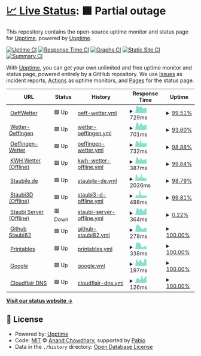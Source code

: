 # [📈 Live Status](https://staubi82.github.io/Upptime): <!--live status--> **🟧 Partial outage**

This repository contains the open-source uptime monitor and status page for [Upptime](https://upptime.js.org), powered by [Upptime](https://github.com/upptime/upptime).

[![Uptime CI](https://github.com/staubi82/Upptime/workflows/Uptime%20CI/badge.svg)](https://github.com/staubi82/Upptime/actions?query=workflow%3A%22Uptime+CI%22)
[![Response Time CI](https://github.com/staubi82/Upptime/workflows/Response%20Time%20CI/badge.svg)](https://github.com/staubi82/Upptime/actions?query=workflow%3A%22Response+Time+CI%22)
[![Graphs CI](https://github.com/staubi82/Upptime/workflows/Graphs%20CI/badge.svg)](https://github.com/staubi82/Upptime/actions?query=workflow%3A%22Graphs+CI%22)
[![Static Site CI](https://github.com/staubi82/Upptime/workflows/Static%20Site%20CI/badge.svg)](https://github.com/staubi82/Upptime/actions?query=workflow%3A%22Static+Site+CI%22)
[![Summary CI](https://github.com/staubi82/Upptime/workflows/Summary%20CI/badge.svg)](https://github.com/staubi82/Upptime/actions?query=workflow%3A%22Summary+CI%22)

With [Upptime](https://upptime.js.org), you can get your own unlimited and free uptime monitor and status page, powered entirely by a GitHub repository. We use [Issues](https://github.com/upptime/upptime/issues) as incident reports, [Actions](https://github.com/staubi82/Upptime/actions) as uptime monitors, and [Pages](https://demo.upptime.js.org) for the status page.

<!--start: status pages-->
<!-- This summary is generated by Upptime (https://github.com/upptime/upptime) -->
<!-- Do not edit this manually, your changes will be overwritten -->
<!-- prettier-ignore -->
| URL | Status | History | Response Time | Uptime |
| --- | ------ | ------- | ------------- | ------ |
| <img alt="" src="https://icons.duckduckgo.com/ip3/oeffwetter.de.ico" height="13"> [OeffWetter](https://Oeffwetter.de) | 🟩 Up | [oeff-wetter.yml](https://github.com/staubi82/Upptime/commits/HEAD/history/oeff-wetter.yml) | <details><summary><img alt="Response time graph" src="./graphs/oeff-wetter/response-time-week.png" height="20"> 729ms</summary><br><a href="https://staubi82.github.io/history/oeff-wetter"><img alt="Response time 929" src="https://img.shields.io/endpoint?url=https%3A%2F%2Fraw.githubusercontent.com%2Fstaubi82%2FUpptime%2FHEAD%2Fapi%2Foeff-wetter%2Fresponse-time.json"></a><br><a href="https://staubi82.github.io/history/oeff-wetter"><img alt="24-hour response time 547" src="https://img.shields.io/endpoint?url=https%3A%2F%2Fraw.githubusercontent.com%2Fstaubi82%2FUpptime%2FHEAD%2Fapi%2Foeff-wetter%2Fresponse-time-day.json"></a><br><a href="https://staubi82.github.io/history/oeff-wetter"><img alt="7-day response time 729" src="https://img.shields.io/endpoint?url=https%3A%2F%2Fraw.githubusercontent.com%2Fstaubi82%2FUpptime%2FHEAD%2Fapi%2Foeff-wetter%2Fresponse-time-week.json"></a><br><a href="https://staubi82.github.io/history/oeff-wetter"><img alt="30-day response time 929" src="https://img.shields.io/endpoint?url=https%3A%2F%2Fraw.githubusercontent.com%2Fstaubi82%2FUpptime%2FHEAD%2Fapi%2Foeff-wetter%2Fresponse-time-month.json"></a><br><a href="https://staubi82.github.io/history/oeff-wetter"><img alt="1-year response time 929" src="https://img.shields.io/endpoint?url=https%3A%2F%2Fraw.githubusercontent.com%2Fstaubi82%2FUpptime%2FHEAD%2Fapi%2Foeff-wetter%2Fresponse-time-year.json"></a></details> | <details><summary><a href="https://staubi82.github.io/history/oeff-wetter">99.51%</a></summary><a href="https://staubi82.github.io/history/oeff-wetter"><img alt="All-time uptime 99.68%" src="https://img.shields.io/endpoint?url=https%3A%2F%2Fraw.githubusercontent.com%2Fstaubi82%2FUpptime%2FHEAD%2Fapi%2Foeff-wetter%2Fuptime.json"></a><br><a href="https://staubi82.github.io/history/oeff-wetter"><img alt="24-hour uptime 100.00%" src="https://img.shields.io/endpoint?url=https%3A%2F%2Fraw.githubusercontent.com%2Fstaubi82%2FUpptime%2FHEAD%2Fapi%2Foeff-wetter%2Fuptime-day.json"></a><br><a href="https://staubi82.github.io/history/oeff-wetter"><img alt="7-day uptime 99.51%" src="https://img.shields.io/endpoint?url=https%3A%2F%2Fraw.githubusercontent.com%2Fstaubi82%2FUpptime%2FHEAD%2Fapi%2Foeff-wetter%2Fuptime-week.json"></a><br><a href="https://staubi82.github.io/history/oeff-wetter"><img alt="30-day uptime 99.68%" src="https://img.shields.io/endpoint?url=https%3A%2F%2Fraw.githubusercontent.com%2Fstaubi82%2FUpptime%2FHEAD%2Fapi%2Foeff-wetter%2Fuptime-month.json"></a><br><a href="https://staubi82.github.io/history/oeff-wetter"><img alt="1-year uptime 99.68%" src="https://img.shields.io/endpoint?url=https%3A%2F%2Fraw.githubusercontent.com%2Fstaubi82%2FUpptime%2FHEAD%2Fapi%2Foeff-wetter%2Fuptime-year.json"></a></details>
| <img alt="" src="https://icons.duckduckgo.com/ip3/wetter-oeffingen.de.ico" height="13"> [Wetter-Oeffingen](https://wetter-oeffingen.de) | 🟩 Up | [wetter-oeffingen.yml](https://github.com/staubi82/Upptime/commits/HEAD/history/wetter-oeffingen.yml) | <details><summary><img alt="Response time graph" src="./graphs/wetter-oeffingen/response-time-week.png" height="20"> 701ms</summary><br><a href="https://staubi82.github.io/history/wetter-oeffingen"><img alt="Response time 828" src="https://img.shields.io/endpoint?url=https%3A%2F%2Fraw.githubusercontent.com%2Fstaubi82%2FUpptime%2FHEAD%2Fapi%2Fwetter-oeffingen%2Fresponse-time.json"></a><br><a href="https://staubi82.github.io/history/wetter-oeffingen"><img alt="24-hour response time 590" src="https://img.shields.io/endpoint?url=https%3A%2F%2Fraw.githubusercontent.com%2Fstaubi82%2FUpptime%2FHEAD%2Fapi%2Fwetter-oeffingen%2Fresponse-time-day.json"></a><br><a href="https://staubi82.github.io/history/wetter-oeffingen"><img alt="7-day response time 701" src="https://img.shields.io/endpoint?url=https%3A%2F%2Fraw.githubusercontent.com%2Fstaubi82%2FUpptime%2FHEAD%2Fapi%2Fwetter-oeffingen%2Fresponse-time-week.json"></a><br><a href="https://staubi82.github.io/history/wetter-oeffingen"><img alt="30-day response time 828" src="https://img.shields.io/endpoint?url=https%3A%2F%2Fraw.githubusercontent.com%2Fstaubi82%2FUpptime%2FHEAD%2Fapi%2Fwetter-oeffingen%2Fresponse-time-month.json"></a><br><a href="https://staubi82.github.io/history/wetter-oeffingen"><img alt="1-year response time 828" src="https://img.shields.io/endpoint?url=https%3A%2F%2Fraw.githubusercontent.com%2Fstaubi82%2FUpptime%2FHEAD%2Fapi%2Fwetter-oeffingen%2Fresponse-time-year.json"></a></details> | <details><summary><a href="https://staubi82.github.io/history/wetter-oeffingen">93.60%</a></summary><a href="https://staubi82.github.io/history/wetter-oeffingen"><img alt="All-time uptime 95.77%" src="https://img.shields.io/endpoint?url=https%3A%2F%2Fraw.githubusercontent.com%2Fstaubi82%2FUpptime%2FHEAD%2Fapi%2Fwetter-oeffingen%2Fuptime.json"></a><br><a href="https://staubi82.github.io/history/wetter-oeffingen"><img alt="24-hour uptime 100.00%" src="https://img.shields.io/endpoint?url=https%3A%2F%2Fraw.githubusercontent.com%2Fstaubi82%2FUpptime%2FHEAD%2Fapi%2Fwetter-oeffingen%2Fuptime-day.json"></a><br><a href="https://staubi82.github.io/history/wetter-oeffingen"><img alt="7-day uptime 93.60%" src="https://img.shields.io/endpoint?url=https%3A%2F%2Fraw.githubusercontent.com%2Fstaubi82%2FUpptime%2FHEAD%2Fapi%2Fwetter-oeffingen%2Fuptime-week.json"></a><br><a href="https://staubi82.github.io/history/wetter-oeffingen"><img alt="30-day uptime 95.77%" src="https://img.shields.io/endpoint?url=https%3A%2F%2Fraw.githubusercontent.com%2Fstaubi82%2FUpptime%2FHEAD%2Fapi%2Fwetter-oeffingen%2Fuptime-month.json"></a><br><a href="https://staubi82.github.io/history/wetter-oeffingen"><img alt="1-year uptime 95.77%" src="https://img.shields.io/endpoint?url=https%3A%2F%2Fraw.githubusercontent.com%2Fstaubi82%2FUpptime%2FHEAD%2Fapi%2Fwetter-oeffingen%2Fuptime-year.json"></a></details>
| <img alt="" src="https://icons.duckduckgo.com/ip3/oeffingen-wetter.de.ico" height="13"> [Oeffingen-Wetter](https://oeffingen-wetter.de) | 🟩 Up | [oeffingen-wetter.yml](https://github.com/staubi82/Upptime/commits/HEAD/history/oeffingen-wetter.yml) | <details><summary><img alt="Response time graph" src="./graphs/oeffingen-wetter/response-time-week.png" height="20"> 732ms</summary><br><a href="https://staubi82.github.io/history/oeffingen-wetter"><img alt="Response time 854" src="https://img.shields.io/endpoint?url=https%3A%2F%2Fraw.githubusercontent.com%2Fstaubi82%2FUpptime%2FHEAD%2Fapi%2Foeffingen-wetter%2Fresponse-time.json"></a><br><a href="https://staubi82.github.io/history/oeffingen-wetter"><img alt="24-hour response time 584" src="https://img.shields.io/endpoint?url=https%3A%2F%2Fraw.githubusercontent.com%2Fstaubi82%2FUpptime%2FHEAD%2Fapi%2Foeffingen-wetter%2Fresponse-time-day.json"></a><br><a href="https://staubi82.github.io/history/oeffingen-wetter"><img alt="7-day response time 732" src="https://img.shields.io/endpoint?url=https%3A%2F%2Fraw.githubusercontent.com%2Fstaubi82%2FUpptime%2FHEAD%2Fapi%2Foeffingen-wetter%2Fresponse-time-week.json"></a><br><a href="https://staubi82.github.io/history/oeffingen-wetter"><img alt="30-day response time 854" src="https://img.shields.io/endpoint?url=https%3A%2F%2Fraw.githubusercontent.com%2Fstaubi82%2FUpptime%2FHEAD%2Fapi%2Foeffingen-wetter%2Fresponse-time-month.json"></a><br><a href="https://staubi82.github.io/history/oeffingen-wetter"><img alt="1-year response time 854" src="https://img.shields.io/endpoint?url=https%3A%2F%2Fraw.githubusercontent.com%2Fstaubi82%2FUpptime%2FHEAD%2Fapi%2Foeffingen-wetter%2Fresponse-time-year.json"></a></details> | <details><summary><a href="https://staubi82.github.io/history/oeffingen-wetter">98.88%</a></summary><a href="https://staubi82.github.io/history/oeffingen-wetter"><img alt="All-time uptime 99.13%" src="https://img.shields.io/endpoint?url=https%3A%2F%2Fraw.githubusercontent.com%2Fstaubi82%2FUpptime%2FHEAD%2Fapi%2Foeffingen-wetter%2Fuptime.json"></a><br><a href="https://staubi82.github.io/history/oeffingen-wetter"><img alt="24-hour uptime 100.00%" src="https://img.shields.io/endpoint?url=https%3A%2F%2Fraw.githubusercontent.com%2Fstaubi82%2FUpptime%2FHEAD%2Fapi%2Foeffingen-wetter%2Fuptime-day.json"></a><br><a href="https://staubi82.github.io/history/oeffingen-wetter"><img alt="7-day uptime 98.88%" src="https://img.shields.io/endpoint?url=https%3A%2F%2Fraw.githubusercontent.com%2Fstaubi82%2FUpptime%2FHEAD%2Fapi%2Foeffingen-wetter%2Fuptime-week.json"></a><br><a href="https://staubi82.github.io/history/oeffingen-wetter"><img alt="30-day uptime 99.13%" src="https://img.shields.io/endpoint?url=https%3A%2F%2Fraw.githubusercontent.com%2Fstaubi82%2FUpptime%2FHEAD%2Fapi%2Foeffingen-wetter%2Fuptime-month.json"></a><br><a href="https://staubi82.github.io/history/oeffingen-wetter"><img alt="1-year uptime 99.13%" src="https://img.shields.io/endpoint?url=https%3A%2F%2Fraw.githubusercontent.com%2Fstaubi82%2FUpptime%2FHEAD%2Fapi%2Foeffingen-wetter%2Fuptime-year.json"></a></details>
| <img alt="" src="https://icons.duckduckgo.com/ip3/kwhwetter.de.ico" height="13"> [KWH Wetter (Offline)](http://kwhwetter.de) | 🟩 Up | [kwh-wetter-offline.yml](https://github.com/staubi82/Upptime/commits/HEAD/history/kwh-wetter-offline.yml) | <details><summary><img alt="Response time graph" src="./graphs/kwh-wetter-offline/response-time-week.png" height="20"> 387ms</summary><br><a href="https://staubi82.github.io/history/kwh-wetter-offline"><img alt="Response time 495" src="https://img.shields.io/endpoint?url=https%3A%2F%2Fraw.githubusercontent.com%2Fstaubi82%2FUpptime%2FHEAD%2Fapi%2Fkwh-wetter-offline%2Fresponse-time.json"></a><br><a href="https://staubi82.github.io/history/kwh-wetter-offline"><img alt="24-hour response time 325" src="https://img.shields.io/endpoint?url=https%3A%2F%2Fraw.githubusercontent.com%2Fstaubi82%2FUpptime%2FHEAD%2Fapi%2Fkwh-wetter-offline%2Fresponse-time-day.json"></a><br><a href="https://staubi82.github.io/history/kwh-wetter-offline"><img alt="7-day response time 387" src="https://img.shields.io/endpoint?url=https%3A%2F%2Fraw.githubusercontent.com%2Fstaubi82%2FUpptime%2FHEAD%2Fapi%2Fkwh-wetter-offline%2Fresponse-time-week.json"></a><br><a href="https://staubi82.github.io/history/kwh-wetter-offline"><img alt="30-day response time 495" src="https://img.shields.io/endpoint?url=https%3A%2F%2Fraw.githubusercontent.com%2Fstaubi82%2FUpptime%2FHEAD%2Fapi%2Fkwh-wetter-offline%2Fresponse-time-month.json"></a><br><a href="https://staubi82.github.io/history/kwh-wetter-offline"><img alt="1-year response time 495" src="https://img.shields.io/endpoint?url=https%3A%2F%2Fraw.githubusercontent.com%2Fstaubi82%2FUpptime%2FHEAD%2Fapi%2Fkwh-wetter-offline%2Fresponse-time-year.json"></a></details> | <details><summary><a href="https://staubi82.github.io/history/kwh-wetter-offline">99.64%</a></summary><a href="https://staubi82.github.io/history/kwh-wetter-offline"><img alt="All-time uptime 99.76%" src="https://img.shields.io/endpoint?url=https%3A%2F%2Fraw.githubusercontent.com%2Fstaubi82%2FUpptime%2FHEAD%2Fapi%2Fkwh-wetter-offline%2Fuptime.json"></a><br><a href="https://staubi82.github.io/history/kwh-wetter-offline"><img alt="24-hour uptime 100.00%" src="https://img.shields.io/endpoint?url=https%3A%2F%2Fraw.githubusercontent.com%2Fstaubi82%2FUpptime%2FHEAD%2Fapi%2Fkwh-wetter-offline%2Fuptime-day.json"></a><br><a href="https://staubi82.github.io/history/kwh-wetter-offline"><img alt="7-day uptime 99.64%" src="https://img.shields.io/endpoint?url=https%3A%2F%2Fraw.githubusercontent.com%2Fstaubi82%2FUpptime%2FHEAD%2Fapi%2Fkwh-wetter-offline%2Fuptime-week.json"></a><br><a href="https://staubi82.github.io/history/kwh-wetter-offline"><img alt="30-day uptime 99.76%" src="https://img.shields.io/endpoint?url=https%3A%2F%2Fraw.githubusercontent.com%2Fstaubi82%2FUpptime%2FHEAD%2Fapi%2Fkwh-wetter-offline%2Fuptime-month.json"></a><br><a href="https://staubi82.github.io/history/kwh-wetter-offline"><img alt="1-year uptime 99.76%" src="https://img.shields.io/endpoint?url=https%3A%2F%2Fraw.githubusercontent.com%2Fstaubi82%2FUpptime%2FHEAD%2Fapi%2Fkwh-wetter-offline%2Fuptime-year.json"></a></details>
| <img alt="" src="https://icons.duckduckgo.com/ip3/staubile.de.ico" height="13"> [Staubile.de](https://staubile.de) | 🟩 Up | [staubile-de.yml](https://github.com/staubi82/Upptime/commits/HEAD/history/staubile-de.yml) | <details><summary><img alt="Response time graph" src="./graphs/staubile-de/response-time-week.png" height="20"> 2026ms</summary><br><a href="https://staubi82.github.io/history/staubile-de"><img alt="Response time 2766" src="https://img.shields.io/endpoint?url=https%3A%2F%2Fraw.githubusercontent.com%2Fstaubi82%2FUpptime%2FHEAD%2Fapi%2Fstaubile-de%2Fresponse-time.json"></a><br><a href="https://staubi82.github.io/history/staubile-de"><img alt="24-hour response time 1503" src="https://img.shields.io/endpoint?url=https%3A%2F%2Fraw.githubusercontent.com%2Fstaubi82%2FUpptime%2FHEAD%2Fapi%2Fstaubile-de%2Fresponse-time-day.json"></a><br><a href="https://staubi82.github.io/history/staubile-de"><img alt="7-day response time 2026" src="https://img.shields.io/endpoint?url=https%3A%2F%2Fraw.githubusercontent.com%2Fstaubi82%2FUpptime%2FHEAD%2Fapi%2Fstaubile-de%2Fresponse-time-week.json"></a><br><a href="https://staubi82.github.io/history/staubile-de"><img alt="30-day response time 2766" src="https://img.shields.io/endpoint?url=https%3A%2F%2Fraw.githubusercontent.com%2Fstaubi82%2FUpptime%2FHEAD%2Fapi%2Fstaubile-de%2Fresponse-time-month.json"></a><br><a href="https://staubi82.github.io/history/staubile-de"><img alt="1-year response time 2766" src="https://img.shields.io/endpoint?url=https%3A%2F%2Fraw.githubusercontent.com%2Fstaubi82%2FUpptime%2FHEAD%2Fapi%2Fstaubile-de%2Fresponse-time-year.json"></a></details> | <details><summary><a href="https://staubi82.github.io/history/staubile-de">98.79%</a></summary><a href="https://staubi82.github.io/history/staubile-de"><img alt="All-time uptime 99.20%" src="https://img.shields.io/endpoint?url=https%3A%2F%2Fraw.githubusercontent.com%2Fstaubi82%2FUpptime%2FHEAD%2Fapi%2Fstaubile-de%2Fuptime.json"></a><br><a href="https://staubi82.github.io/history/staubile-de"><img alt="24-hour uptime 100.00%" src="https://img.shields.io/endpoint?url=https%3A%2F%2Fraw.githubusercontent.com%2Fstaubi82%2FUpptime%2FHEAD%2Fapi%2Fstaubile-de%2Fuptime-day.json"></a><br><a href="https://staubi82.github.io/history/staubile-de"><img alt="7-day uptime 98.79%" src="https://img.shields.io/endpoint?url=https%3A%2F%2Fraw.githubusercontent.com%2Fstaubi82%2FUpptime%2FHEAD%2Fapi%2Fstaubile-de%2Fuptime-week.json"></a><br><a href="https://staubi82.github.io/history/staubile-de"><img alt="30-day uptime 99.20%" src="https://img.shields.io/endpoint?url=https%3A%2F%2Fraw.githubusercontent.com%2Fstaubi82%2FUpptime%2FHEAD%2Fapi%2Fstaubile-de%2Fuptime-month.json"></a><br><a href="https://staubi82.github.io/history/staubile-de"><img alt="1-year uptime 99.20%" src="https://img.shields.io/endpoint?url=https%3A%2F%2Fraw.githubusercontent.com%2Fstaubi82%2FUpptime%2FHEAD%2Fapi%2Fstaubile-de%2Fuptime-year.json"></a></details>
| <img alt="" src="https://icons.duckduckgo.com/ip3/staubi3d.de.ico" height="13"> [Staubi3D (Offline)](http://staubi3d.de) | 🟩 Up | [staubi3-d-offline.yml](https://github.com/staubi82/Upptime/commits/HEAD/history/staubi3-d-offline.yml) | <details><summary><img alt="Response time graph" src="./graphs/staubi3-d-offline/response-time-week.png" height="20"> 498ms</summary><br><a href="https://staubi82.github.io/history/staubi3-d-offline"><img alt="Response time 570" src="https://img.shields.io/endpoint?url=https%3A%2F%2Fraw.githubusercontent.com%2Fstaubi82%2FUpptime%2FHEAD%2Fapi%2Fstaubi3-d-offline%2Fresponse-time.json"></a><br><a href="https://staubi82.github.io/history/staubi3-d-offline"><img alt="24-hour response time 344" src="https://img.shields.io/endpoint?url=https%3A%2F%2Fraw.githubusercontent.com%2Fstaubi82%2FUpptime%2FHEAD%2Fapi%2Fstaubi3-d-offline%2Fresponse-time-day.json"></a><br><a href="https://staubi82.github.io/history/staubi3-d-offline"><img alt="7-day response time 498" src="https://img.shields.io/endpoint?url=https%3A%2F%2Fraw.githubusercontent.com%2Fstaubi82%2FUpptime%2FHEAD%2Fapi%2Fstaubi3-d-offline%2Fresponse-time-week.json"></a><br><a href="https://staubi82.github.io/history/staubi3-d-offline"><img alt="30-day response time 570" src="https://img.shields.io/endpoint?url=https%3A%2F%2Fraw.githubusercontent.com%2Fstaubi82%2FUpptime%2FHEAD%2Fapi%2Fstaubi3-d-offline%2Fresponse-time-month.json"></a><br><a href="https://staubi82.github.io/history/staubi3-d-offline"><img alt="1-year response time 570" src="https://img.shields.io/endpoint?url=https%3A%2F%2Fraw.githubusercontent.com%2Fstaubi82%2FUpptime%2FHEAD%2Fapi%2Fstaubi3-d-offline%2Fresponse-time-year.json"></a></details> | <details><summary><a href="https://staubi82.github.io/history/staubi3-d-offline">99.81%</a></summary><a href="https://staubi82.github.io/history/staubi3-d-offline"><img alt="All-time uptime 99.88%" src="https://img.shields.io/endpoint?url=https%3A%2F%2Fraw.githubusercontent.com%2Fstaubi82%2FUpptime%2FHEAD%2Fapi%2Fstaubi3-d-offline%2Fuptime.json"></a><br><a href="https://staubi82.github.io/history/staubi3-d-offline"><img alt="24-hour uptime 100.00%" src="https://img.shields.io/endpoint?url=https%3A%2F%2Fraw.githubusercontent.com%2Fstaubi82%2FUpptime%2FHEAD%2Fapi%2Fstaubi3-d-offline%2Fuptime-day.json"></a><br><a href="https://staubi82.github.io/history/staubi3-d-offline"><img alt="7-day uptime 99.81%" src="https://img.shields.io/endpoint?url=https%3A%2F%2Fraw.githubusercontent.com%2Fstaubi82%2FUpptime%2FHEAD%2Fapi%2Fstaubi3-d-offline%2Fuptime-week.json"></a><br><a href="https://staubi82.github.io/history/staubi3-d-offline"><img alt="30-day uptime 99.88%" src="https://img.shields.io/endpoint?url=https%3A%2F%2Fraw.githubusercontent.com%2Fstaubi82%2FUpptime%2FHEAD%2Fapi%2Fstaubi3-d-offline%2Fuptime-month.json"></a><br><a href="https://staubi82.github.io/history/staubi3-d-offline"><img alt="1-year uptime 99.88%" src="https://img.shields.io/endpoint?url=https%3A%2F%2Fraw.githubusercontent.com%2Fstaubi82%2FUpptime%2FHEAD%2Fapi%2Fstaubi3-d-offline%2Fuptime-year.json"></a></details>
| <img alt="" src="https://icons.duckduckgo.com/ip3/stbsrv.de.ico" height="13"> [Staubi Server (Offline)](http://stbsrv.de) | 🟥 Down | [staubi-server-offline.yml](https://github.com/staubi82/Upptime/commits/HEAD/history/staubi-server-offline.yml) | <details><summary><img alt="Response time graph" src="./graphs/staubi-server-offline/response-time-week.png" height="20"> 364ms</summary><br><a href="https://staubi82.github.io/history/staubi-server-offline"><img alt="Response time 364" src="https://img.shields.io/endpoint?url=https%3A%2F%2Fraw.githubusercontent.com%2Fstaubi82%2FUpptime%2FHEAD%2Fapi%2Fstaubi-server-offline%2Fresponse-time.json"></a><br><a href="https://staubi82.github.io/history/staubi-server-offline"><img alt="24-hour response time 284" src="https://img.shields.io/endpoint?url=https%3A%2F%2Fraw.githubusercontent.com%2Fstaubi82%2FUpptime%2FHEAD%2Fapi%2Fstaubi-server-offline%2Fresponse-time-day.json"></a><br><a href="https://staubi82.github.io/history/staubi-server-offline"><img alt="7-day response time 364" src="https://img.shields.io/endpoint?url=https%3A%2F%2Fraw.githubusercontent.com%2Fstaubi82%2FUpptime%2FHEAD%2Fapi%2Fstaubi-server-offline%2Fresponse-time-week.json"></a><br><a href="https://staubi82.github.io/history/staubi-server-offline"><img alt="30-day response time 364" src="https://img.shields.io/endpoint?url=https%3A%2F%2Fraw.githubusercontent.com%2Fstaubi82%2FUpptime%2FHEAD%2Fapi%2Fstaubi-server-offline%2Fresponse-time-month.json"></a><br><a href="https://staubi82.github.io/history/staubi-server-offline"><img alt="1-year response time 364" src="https://img.shields.io/endpoint?url=https%3A%2F%2Fraw.githubusercontent.com%2Fstaubi82%2FUpptime%2FHEAD%2Fapi%2Fstaubi-server-offline%2Fresponse-time-year.json"></a></details> | <details><summary><a href="https://staubi82.github.io/history/staubi-server-offline">0.22%</a></summary><a href="https://staubi82.github.io/history/staubi-server-offline"><img alt="All-time uptime 0.15%" src="https://img.shields.io/endpoint?url=https%3A%2F%2Fraw.githubusercontent.com%2Fstaubi82%2FUpptime%2FHEAD%2Fapi%2Fstaubi-server-offline%2Fuptime.json"></a><br><a href="https://staubi82.github.io/history/staubi-server-offline"><img alt="24-hour uptime 0.00%" src="https://img.shields.io/endpoint?url=https%3A%2F%2Fraw.githubusercontent.com%2Fstaubi82%2FUpptime%2FHEAD%2Fapi%2Fstaubi-server-offline%2Fuptime-day.json"></a><br><a href="https://staubi82.github.io/history/staubi-server-offline"><img alt="7-day uptime 0.22%" src="https://img.shields.io/endpoint?url=https%3A%2F%2Fraw.githubusercontent.com%2Fstaubi82%2FUpptime%2FHEAD%2Fapi%2Fstaubi-server-offline%2Fuptime-week.json"></a><br><a href="https://staubi82.github.io/history/staubi-server-offline"><img alt="30-day uptime 0.15%" src="https://img.shields.io/endpoint?url=https%3A%2F%2Fraw.githubusercontent.com%2Fstaubi82%2FUpptime%2FHEAD%2Fapi%2Fstaubi-server-offline%2Fuptime-month.json"></a><br><a href="https://staubi82.github.io/history/staubi-server-offline"><img alt="1-year uptime 0.15%" src="https://img.shields.io/endpoint?url=https%3A%2F%2Fraw.githubusercontent.com%2Fstaubi82%2FUpptime%2FHEAD%2Fapi%2Fstaubi-server-offline%2Fuptime-year.json"></a></details>
| <img alt="" src="https://icons.duckduckgo.com/ip3/github.com.ico" height="13"> [Github Staubi82](https://github.com/staubi82/) | 🟩 Up | [github-staubi82.yml](https://github.com/staubi82/Upptime/commits/HEAD/history/github-staubi82.yml) | <details><summary><img alt="Response time graph" src="./graphs/github-staubi82/response-time-week.png" height="20"> 278ms</summary><br><a href="https://staubi82.github.io/history/github-staubi82"><img alt="Response time 301" src="https://img.shields.io/endpoint?url=https%3A%2F%2Fraw.githubusercontent.com%2Fstaubi82%2FUpptime%2FHEAD%2Fapi%2Fgithub-staubi82%2Fresponse-time.json"></a><br><a href="https://staubi82.github.io/history/github-staubi82"><img alt="24-hour response time 229" src="https://img.shields.io/endpoint?url=https%3A%2F%2Fraw.githubusercontent.com%2Fstaubi82%2FUpptime%2FHEAD%2Fapi%2Fgithub-staubi82%2Fresponse-time-day.json"></a><br><a href="https://staubi82.github.io/history/github-staubi82"><img alt="7-day response time 278" src="https://img.shields.io/endpoint?url=https%3A%2F%2Fraw.githubusercontent.com%2Fstaubi82%2FUpptime%2FHEAD%2Fapi%2Fgithub-staubi82%2Fresponse-time-week.json"></a><br><a href="https://staubi82.github.io/history/github-staubi82"><img alt="30-day response time 301" src="https://img.shields.io/endpoint?url=https%3A%2F%2Fraw.githubusercontent.com%2Fstaubi82%2FUpptime%2FHEAD%2Fapi%2Fgithub-staubi82%2Fresponse-time-month.json"></a><br><a href="https://staubi82.github.io/history/github-staubi82"><img alt="1-year response time 301" src="https://img.shields.io/endpoint?url=https%3A%2F%2Fraw.githubusercontent.com%2Fstaubi82%2FUpptime%2FHEAD%2Fapi%2Fgithub-staubi82%2Fresponse-time-year.json"></a></details> | <details><summary><a href="https://staubi82.github.io/history/github-staubi82">100.00%</a></summary><a href="https://staubi82.github.io/history/github-staubi82"><img alt="All-time uptime 100.00%" src="https://img.shields.io/endpoint?url=https%3A%2F%2Fraw.githubusercontent.com%2Fstaubi82%2FUpptime%2FHEAD%2Fapi%2Fgithub-staubi82%2Fuptime.json"></a><br><a href="https://staubi82.github.io/history/github-staubi82"><img alt="24-hour uptime 100.00%" src="https://img.shields.io/endpoint?url=https%3A%2F%2Fraw.githubusercontent.com%2Fstaubi82%2FUpptime%2FHEAD%2Fapi%2Fgithub-staubi82%2Fuptime-day.json"></a><br><a href="https://staubi82.github.io/history/github-staubi82"><img alt="7-day uptime 100.00%" src="https://img.shields.io/endpoint?url=https%3A%2F%2Fraw.githubusercontent.com%2Fstaubi82%2FUpptime%2FHEAD%2Fapi%2Fgithub-staubi82%2Fuptime-week.json"></a><br><a href="https://staubi82.github.io/history/github-staubi82"><img alt="30-day uptime 100.00%" src="https://img.shields.io/endpoint?url=https%3A%2F%2Fraw.githubusercontent.com%2Fstaubi82%2FUpptime%2FHEAD%2Fapi%2Fgithub-staubi82%2Fuptime-month.json"></a><br><a href="https://staubi82.github.io/history/github-staubi82"><img alt="1-year uptime 100.00%" src="https://img.shields.io/endpoint?url=https%3A%2F%2Fraw.githubusercontent.com%2Fstaubi82%2FUpptime%2FHEAD%2Fapi%2Fgithub-staubi82%2Fuptime-year.json"></a></details>
| <img alt="" src="https://icons.duckduckgo.com/ip3/www.printables.com.ico" height="13"> [Printables](https://www.printables.com/de/@Staubi) | 🟩 Up | [printables.yml](https://github.com/staubi82/Upptime/commits/HEAD/history/printables.yml) | <details><summary><img alt="Response time graph" src="./graphs/printables/response-time-week.png" height="20"> 338ms</summary><br><a href="https://staubi82.github.io/history/printables"><img alt="Response time 416" src="https://img.shields.io/endpoint?url=https%3A%2F%2Fraw.githubusercontent.com%2Fstaubi82%2FUpptime%2FHEAD%2Fapi%2Fprintables%2Fresponse-time.json"></a><br><a href="https://staubi82.github.io/history/printables"><img alt="24-hour response time 345" src="https://img.shields.io/endpoint?url=https%3A%2F%2Fraw.githubusercontent.com%2Fstaubi82%2FUpptime%2FHEAD%2Fapi%2Fprintables%2Fresponse-time-day.json"></a><br><a href="https://staubi82.github.io/history/printables"><img alt="7-day response time 338" src="https://img.shields.io/endpoint?url=https%3A%2F%2Fraw.githubusercontent.com%2Fstaubi82%2FUpptime%2FHEAD%2Fapi%2Fprintables%2Fresponse-time-week.json"></a><br><a href="https://staubi82.github.io/history/printables"><img alt="30-day response time 416" src="https://img.shields.io/endpoint?url=https%3A%2F%2Fraw.githubusercontent.com%2Fstaubi82%2FUpptime%2FHEAD%2Fapi%2Fprintables%2Fresponse-time-month.json"></a><br><a href="https://staubi82.github.io/history/printables"><img alt="1-year response time 416" src="https://img.shields.io/endpoint?url=https%3A%2F%2Fraw.githubusercontent.com%2Fstaubi82%2FUpptime%2FHEAD%2Fapi%2Fprintables%2Fresponse-time-year.json"></a></details> | <details><summary><a href="https://staubi82.github.io/history/printables">100.00%</a></summary><a href="https://staubi82.github.io/history/printables"><img alt="All-time uptime 100.00%" src="https://img.shields.io/endpoint?url=https%3A%2F%2Fraw.githubusercontent.com%2Fstaubi82%2FUpptime%2FHEAD%2Fapi%2Fprintables%2Fuptime.json"></a><br><a href="https://staubi82.github.io/history/printables"><img alt="24-hour uptime 100.00%" src="https://img.shields.io/endpoint?url=https%3A%2F%2Fraw.githubusercontent.com%2Fstaubi82%2FUpptime%2FHEAD%2Fapi%2Fprintables%2Fuptime-day.json"></a><br><a href="https://staubi82.github.io/history/printables"><img alt="7-day uptime 100.00%" src="https://img.shields.io/endpoint?url=https%3A%2F%2Fraw.githubusercontent.com%2Fstaubi82%2FUpptime%2FHEAD%2Fapi%2Fprintables%2Fuptime-week.json"></a><br><a href="https://staubi82.github.io/history/printables"><img alt="30-day uptime 100.00%" src="https://img.shields.io/endpoint?url=https%3A%2F%2Fraw.githubusercontent.com%2Fstaubi82%2FUpptime%2FHEAD%2Fapi%2Fprintables%2Fuptime-month.json"></a><br><a href="https://staubi82.github.io/history/printables"><img alt="1-year uptime 100.00%" src="https://img.shields.io/endpoint?url=https%3A%2F%2Fraw.githubusercontent.com%2Fstaubi82%2FUpptime%2FHEAD%2Fapi%2Fprintables%2Fuptime-year.json"></a></details>
| <img alt="" src="https://icons.duckduckgo.com/ip3/www.google.de.ico" height="13"> [Google](https://www.google.de) | 🟩 Up | [google.yml](https://github.com/staubi82/Upptime/commits/HEAD/history/google.yml) | <details><summary><img alt="Response time graph" src="./graphs/google/response-time-week.png" height="20"> 197ms</summary><br><a href="https://staubi82.github.io/history/google"><img alt="Response time 213" src="https://img.shields.io/endpoint?url=https%3A%2F%2Fraw.githubusercontent.com%2Fstaubi82%2FUpptime%2FHEAD%2Fapi%2Fgoogle%2Fresponse-time.json"></a><br><a href="https://staubi82.github.io/history/google"><img alt="24-hour response time 187" src="https://img.shields.io/endpoint?url=https%3A%2F%2Fraw.githubusercontent.com%2Fstaubi82%2FUpptime%2FHEAD%2Fapi%2Fgoogle%2Fresponse-time-day.json"></a><br><a href="https://staubi82.github.io/history/google"><img alt="7-day response time 197" src="https://img.shields.io/endpoint?url=https%3A%2F%2Fraw.githubusercontent.com%2Fstaubi82%2FUpptime%2FHEAD%2Fapi%2Fgoogle%2Fresponse-time-week.json"></a><br><a href="https://staubi82.github.io/history/google"><img alt="30-day response time 213" src="https://img.shields.io/endpoint?url=https%3A%2F%2Fraw.githubusercontent.com%2Fstaubi82%2FUpptime%2FHEAD%2Fapi%2Fgoogle%2Fresponse-time-month.json"></a><br><a href="https://staubi82.github.io/history/google"><img alt="1-year response time 213" src="https://img.shields.io/endpoint?url=https%3A%2F%2Fraw.githubusercontent.com%2Fstaubi82%2FUpptime%2FHEAD%2Fapi%2Fgoogle%2Fresponse-time-year.json"></a></details> | <details><summary><a href="https://staubi82.github.io/history/google">100.00%</a></summary><a href="https://staubi82.github.io/history/google"><img alt="All-time uptime 100.00%" src="https://img.shields.io/endpoint?url=https%3A%2F%2Fraw.githubusercontent.com%2Fstaubi82%2FUpptime%2FHEAD%2Fapi%2Fgoogle%2Fuptime.json"></a><br><a href="https://staubi82.github.io/history/google"><img alt="24-hour uptime 100.00%" src="https://img.shields.io/endpoint?url=https%3A%2F%2Fraw.githubusercontent.com%2Fstaubi82%2FUpptime%2FHEAD%2Fapi%2Fgoogle%2Fuptime-day.json"></a><br><a href="https://staubi82.github.io/history/google"><img alt="7-day uptime 100.00%" src="https://img.shields.io/endpoint?url=https%3A%2F%2Fraw.githubusercontent.com%2Fstaubi82%2FUpptime%2FHEAD%2Fapi%2Fgoogle%2Fuptime-week.json"></a><br><a href="https://staubi82.github.io/history/google"><img alt="30-day uptime 100.00%" src="https://img.shields.io/endpoint?url=https%3A%2F%2Fraw.githubusercontent.com%2Fstaubi82%2FUpptime%2FHEAD%2Fapi%2Fgoogle%2Fuptime-month.json"></a><br><a href="https://staubi82.github.io/history/google"><img alt="1-year uptime 100.00%" src="https://img.shields.io/endpoint?url=https%3A%2F%2Fraw.githubusercontent.com%2Fstaubi82%2FUpptime%2FHEAD%2Fapi%2Fgoogle%2Fuptime-year.json"></a></details>
| <img alt="" src="https://icons.duckduckgo.com/ip3/one.one.one.one.ico" height="13"> [Cloudflair DNS](https://one.one.one.one/) | 🟩 Up | [cloudflair-dns.yml](https://github.com/staubi82/Upptime/commits/HEAD/history/cloudflair-dns.yml) | <details><summary><img alt="Response time graph" src="./graphs/cloudflair-dns/response-time-week.png" height="20"> 126ms</summary><br><a href="https://staubi82.github.io/history/cloudflair-dns"><img alt="Response time 144" src="https://img.shields.io/endpoint?url=https%3A%2F%2Fraw.githubusercontent.com%2Fstaubi82%2FUpptime%2FHEAD%2Fapi%2Fcloudflair-dns%2Fresponse-time.json"></a><br><a href="https://staubi82.github.io/history/cloudflair-dns"><img alt="24-hour response time 103" src="https://img.shields.io/endpoint?url=https%3A%2F%2Fraw.githubusercontent.com%2Fstaubi82%2FUpptime%2FHEAD%2Fapi%2Fcloudflair-dns%2Fresponse-time-day.json"></a><br><a href="https://staubi82.github.io/history/cloudflair-dns"><img alt="7-day response time 126" src="https://img.shields.io/endpoint?url=https%3A%2F%2Fraw.githubusercontent.com%2Fstaubi82%2FUpptime%2FHEAD%2Fapi%2Fcloudflair-dns%2Fresponse-time-week.json"></a><br><a href="https://staubi82.github.io/history/cloudflair-dns"><img alt="30-day response time 144" src="https://img.shields.io/endpoint?url=https%3A%2F%2Fraw.githubusercontent.com%2Fstaubi82%2FUpptime%2FHEAD%2Fapi%2Fcloudflair-dns%2Fresponse-time-month.json"></a><br><a href="https://staubi82.github.io/history/cloudflair-dns"><img alt="1-year response time 144" src="https://img.shields.io/endpoint?url=https%3A%2F%2Fraw.githubusercontent.com%2Fstaubi82%2FUpptime%2FHEAD%2Fapi%2Fcloudflair-dns%2Fresponse-time-year.json"></a></details> | <details><summary><a href="https://staubi82.github.io/history/cloudflair-dns">100.00%</a></summary><a href="https://staubi82.github.io/history/cloudflair-dns"><img alt="All-time uptime 100.00%" src="https://img.shields.io/endpoint?url=https%3A%2F%2Fraw.githubusercontent.com%2Fstaubi82%2FUpptime%2FHEAD%2Fapi%2Fcloudflair-dns%2Fuptime.json"></a><br><a href="https://staubi82.github.io/history/cloudflair-dns"><img alt="24-hour uptime 100.00%" src="https://img.shields.io/endpoint?url=https%3A%2F%2Fraw.githubusercontent.com%2Fstaubi82%2FUpptime%2FHEAD%2Fapi%2Fcloudflair-dns%2Fuptime-day.json"></a><br><a href="https://staubi82.github.io/history/cloudflair-dns"><img alt="7-day uptime 100.00%" src="https://img.shields.io/endpoint?url=https%3A%2F%2Fraw.githubusercontent.com%2Fstaubi82%2FUpptime%2FHEAD%2Fapi%2Fcloudflair-dns%2Fuptime-week.json"></a><br><a href="https://staubi82.github.io/history/cloudflair-dns"><img alt="30-day uptime 100.00%" src="https://img.shields.io/endpoint?url=https%3A%2F%2Fraw.githubusercontent.com%2Fstaubi82%2FUpptime%2FHEAD%2Fapi%2Fcloudflair-dns%2Fuptime-month.json"></a><br><a href="https://staubi82.github.io/history/cloudflair-dns"><img alt="1-year uptime 100.00%" src="https://img.shields.io/endpoint?url=https%3A%2F%2Fraw.githubusercontent.com%2Fstaubi82%2FUpptime%2FHEAD%2Fapi%2Fcloudflair-dns%2Fuptime-year.json"></a></details>

<!--end: status pages-->

[**Visit our status website →**](https://staubi82.github.io/Upptime)

## 📄 License

- Powered by: [Upptime](https://github.com/upptime/upptime)
- Code: [MIT](./LICENSE) © [Anand Chowdhary](https://anandchowdhary.com), supported by [Pabio](https://pabio.com)
- Data in the `./history` directory: [Open Database License](https://opendatacommons.org/licenses/odbl/1-0/)
